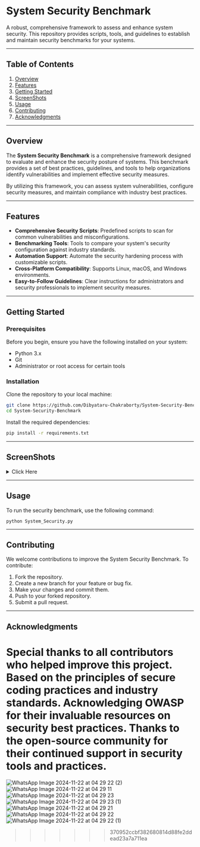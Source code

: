 # **System Security Benchmark**

A robust, comprehensive framework to assess and enhance system security. This repository provides scripts, tools, and guidelines to establish and maintain security benchmarks for your systems.

---

## **Table of Contents**

1. [Overview](#overview)
2. [Features](#features)
3. [Getting Started](#getting-started)
4. [ScreenShots](#screenshots)
5. [Usage](#usage)
6. [Contributing](#contributing)
7. [Acknowledgments](#acknowledgments)

---

## **Overview**

The **System Security Benchmark** is a comprehensive framework designed to evaluate and enhance the security posture of systems. This benchmark provides a set of best practices, guidelines, and tools to help organizations identify vulnerabilities and implement effective security measures.

By utilizing this framework, you can assess system vulnerabilities, configure security measures, and maintain compliance with industry best practices.

---

## **Features**

- **Comprehensive Security Scripts**: Predefined scripts to scan for common vulnerabilities and misconfigurations.
- **Benchmarking Tools**: Tools to compare your system's security configuration against industry standards.
- **Automation Support**: Automate the security hardening process with customizable scripts.
- **Cross-Platform Compatibility**: Supports Linux, macOS, and Windows environments.
- **Easy-to-Follow Guidelines**: Clear instructions for administrators and security professionals to implement security measures.

---

## **Getting Started**

### Prerequisites

Before you begin, ensure you have the following installed on your system:

- Python 3.x
- Git
- Administrator or root access for certain tools

### Installation

Clone the repository to your local machine:

```bash
git clone https://github.com/Dibyataru-Chakraborty/System-Security-Benchmark.git
cd System-Security-Benchmark
```

Install the required dependencies:

```bash
pip install -r requirements.txt
```

---

## **ScreenShots**
<details><summary>Click Here</summary>
 
<<<<<<< HEAD
   ![WhatsApp Image 2024-11-22 at 04 29 22 (2)](https://github.com/user-attachments/assets/b3ebdd6e-e724-461a-954c-8846b73fc8bd)
   ![WhatsApp Image 2024-11-22 at 04 29 11](https://github.com/user-attachments/assets/dd110afc-d2bf-45c3-b3d7-e12fc0c6d2c0)
   ![WhatsApp Image 2024-11-22 at 04 29 23](https://github.com/user-attachments/assets/eacecfd8-d842-49ea-a873-2bda9aa95200)
   ![WhatsApp Image 2024-11-22 at 04 29 23 (1)](https://github.com/user-attachments/assets/18866973-84c4-482d-b1df-03f1cb5620cf)
   ![WhatsApp Image 2024-11-22 at 04 29 21](https://github.com/user-attachments/assets/50cd86c1-7e43-493f-9c81-d19b2dd480a0)
   ![WhatsApp Image 2024-11-22 at 04 29 22](https://github.com/user-attachments/assets/72a78d57-4349-4317-a152-aa0f5df56911)
   ![WhatsApp Image 2024-11-22 at 04 29 22 (1)](https://github.com/user-attachments/assets/8a8be757-9120-4b2d-9fb2-dc7dee28d9ca)

</details>

---

## **Usage**

To run the security benchmark, use the following command:

    python System_Security.py

---

## **Contributing**

We welcome contributions to improve the System Security Benchmark. To contribute:

1. Fork the repository.
2. Create a new branch for your feature or bug fix.
3. Make your changes and commit them.
4. Push to your forked repository.
5. Submit a pull request.

---

## **Acknowledgments**

Special thanks to all contributors who helped improve this project.
Based on the principles of secure coding practices and industry standards.
Acknowledging OWASP for their invaluable resources on security best practices.
Thanks to the open-source community for their continued support in security tools and practices.
=======
![WhatsApp Image 2024-11-22 at 04 29 22 (2)](https://github.com/user-attachments/assets/b3ebdd6e-e724-461a-954c-8846b73fc8bd)
![WhatsApp Image 2024-11-22 at 04 29 11](https://github.com/user-attachments/assets/dd110afc-d2bf-45c3-b3d7-e12fc0c6d2c0)
![WhatsApp Image 2024-11-22 at 04 29 23](https://github.com/user-attachments/assets/eacecfd8-d842-49ea-a873-2bda9aa95200)
![WhatsApp Image 2024-11-22 at 04 29 23 (1)](https://github.com/user-attachments/assets/18866973-84c4-482d-b1df-03f1cb5620cf)
![WhatsApp Image 2024-11-22 at 04 29 21](https://github.com/user-attachments/assets/50cd86c1-7e43-493f-9c81-d19b2dd480a0)
![WhatsApp Image 2024-11-22 at 04 29 22](https://github.com/user-attachments/assets/72a78d57-4349-4317-a152-aa0f5df56911)
![WhatsApp Image 2024-11-22 at 04 29 22 (1)](https://github.com/user-attachments/assets/8a8be757-9120-4b2d-9fb2-dc7dee28d9ca)
>>>>>>> 370952ccbf382680814d88fe2ddead23a7a711ea
